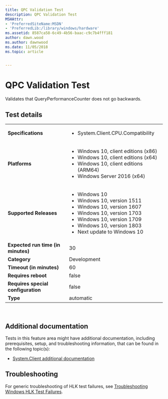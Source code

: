 ```yaml
---
title: QPC Validation Test
description: QPC Validation Test
MSHAttr:
- 'PreferredSiteName:MSDN'
- 'PreferredLib:/library/windows/hardware'
ms.assetid: 8587ca58-6c49-4b56-baac-c9c7b4fff181
author: dawn.wood
ms.author: dawnwood
ms.date: 11/05/2018
ms.topic: article


---
```


# <span id="p_hlk_test.87b381ca-e88c-406e-a99e-ceb1c4188fe1"></span>QPC Validation Test


Validates that QueryPerformanceCounter does not go backwards.

## Test details
|||
|---|---|
| **Specifications**  | <ul><li>System.Client.CPU.Compatibility</li></ul> |  
| **Platforms**   | <ul><li>Windows 10, client editions (x86)</li><li>Windows 10, client editions (x64)</li><li>Windows 10, client editions (ARM64)</li><li>Windows Server 2016 (x64)</li></ul> |
| **Supported Releases** | <ul><li>Windows 10</li><li>Windows 10, version 1511</li><li>Windows 10, version 1607</li><li>Windows 10, version 1703</li><li>Windows 10, version 1709</li><li>Windows 10, version 1803</li><li>Next update to Windows 10</li></ul> |
|**Expected run time (in minutes)**| 30 |
|**Category**| Development |
|**Timeout (in minutes)**| 60 |
|**Requires reboot**| false |
|**Requires special configuration**| false |
|**Type**| automatic |

 

## <span id="Additional_documentation"></span><span id="additional_documentation"></span><span id="ADDITIONAL_DOCUMENTATION"></span>Additional documentation


Tests in this feature area might have additional documentation, including prerequisites, setup, and troubleshooting information, that can be found in the following topic(s):

-   [System.Client additional documentation](system-client-additional-documentation.md)

## <span id="Troubleshooting"></span><span id="troubleshooting"></span><span id="TROUBLESHOOTING"></span>Troubleshooting


For generic troubleshooting of HLK test failures, see [Troubleshooting Windows HLK Test Failures](..\user\troubleshooting-windows-hlk-test-failures.md).

 

 







